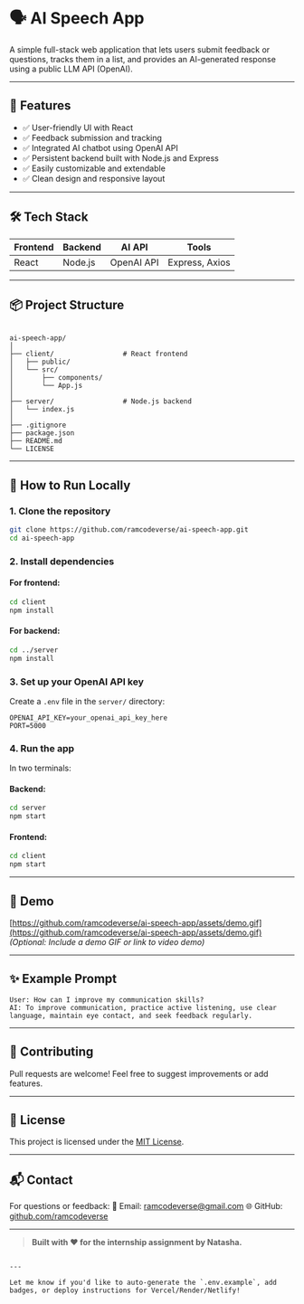 # 🗣️ AI Speech App

A simple full-stack web application that lets users submit feedback or questions, tracks them in a list, and provides an AI-generated response using a public LLM API (OpenAI).

---

## 🚀 Features

- ✅ User-friendly UI with React
- ✅ Feedback submission and tracking
- ✅ Integrated AI chatbot using OpenAI API
- ✅ Persistent backend built with Node.js and Express
- ✅ Easily customizable and extendable
- ✅ Clean design and responsive layout

---

## 🛠️ Tech Stack

| Frontend | Backend | AI API     | Tools         |
|----------|---------|------------|---------------|
| React    | Node.js | OpenAI API | Express, Axios|

---

## 📦 Project Structure

```

ai-speech-app/
│
├── client/                 # React frontend
│   ├── public/
│   └── src/
│       ├── components/
│       └── App.js
│
├── server/                 # Node.js backend
│   └── index.js
│
├── .gitignore
├── package.json
├── README.md
└── LICENSE

````

---

## 🧪 How to Run Locally

### 1. Clone the repository

```bash
git clone https://github.com/ramcodeverse/ai-speech-app.git
cd ai-speech-app
````

### 2. Install dependencies

#### For frontend:

```bash
cd client
npm install
```

#### For backend:

```bash
cd ../server
npm install
```

### 3. Set up your OpenAI API key

Create a `.env` file in the `server/` directory:

```env
OPENAI_API_KEY=your_openai_api_key_here
PORT=5000
```

### 4. Run the app

In two terminals:

#### Backend:

```bash
cd server
npm start
```

#### Frontend:

```bash
cd client
npm start
```

---

## 💬 Demo

[https://github.com/ramcodeverse/ai-speech-app/assets/demo.gif](https://github.com/ramcodeverse/ai-speech-app/assets/demo.gif) *(Optional: Include a demo GIF or link to video demo)*

---

## ✨ Example Prompt

```
User: How can I improve my communication skills?
AI: To improve communication, practice active listening, use clear language, maintain eye contact, and seek feedback regularly.
```

---

## 🤝 Contributing

Pull requests are welcome! Feel free to suggest improvements or add features.

---

## 📄 License

This project is licensed under the [MIT License](LICENSE).

---

## 📬 Contact

For questions or feedback:
📧 Email: [ramcodeverse@gmail.com](mailto:ramcodeverse@gmail.com)
🌐 GitHub: [github.com/ramcodeverse](https://github.com/ramcodeverse)

---

> **Built with ❤️ for the internship assignment by Natasha.**

```

---

Let me know if you'd like to auto-generate the `.env.example`, add badges, or deploy instructions for Vercel/Render/Netlify!
```
